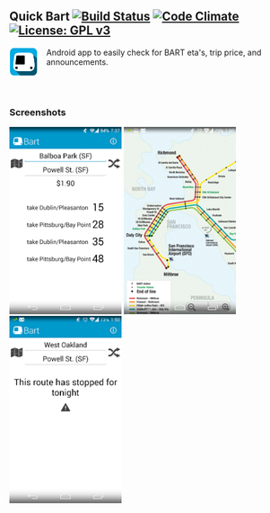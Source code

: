 ## Quick Bart  [![Build Status](https://travis-ci.org/kevingil/simple-bart.png?branch=master)](https://travis-ci.org/kevingil/simple-bart) [![Code Climate](https://codeclimate.com/github/kevingil/simple-bart/badges/gpa.svg)](https://codeclimate.com/github/kevingil/simple-bart) [![License: GPL v3](https://img.shields.io/badge/License-GPL%20v3-blue.svg)](https://www.gnu.org/licenses/gpl-3.0)

<img src="ic_launcher.png" height="50px" style="padding-right: 1rem;float:left;" alt="Sceenshot">


Android app to easily check for BART eta's, trip price, and announcements.

<br>
<br>

### Screenshots

<div align="left">
    <img src="screenshot-2.webp" width="200px" alt="Sceenshot"/>
    <img src="screenshot.webp" width="200px" alt="Sceenshot"/>
    <img src="screenshot-3.webp" width="200px" alt="Sceenshot"/>
</div>


